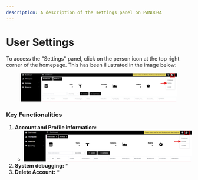 ```yaml
---
description: A description of the settings panel on PANDORA
---
```


# User Settings

To access the "Settings" panel, click on the person icon at the top right corner of the homepage. This has been illustrated in the image below:&#x20;

<figure><img src="../../.gitbook/assets/user settings.png" alt=""><figcaption></figcaption></figure>

### Key Functionalities

1. **Account and Profile information:**
   * ![](<../../.gitbook/assets/user settings.png>)
2. **System debugging:**&#x20;
   *
3. **Delete Account:**
   *
